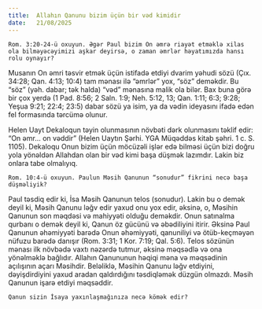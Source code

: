 ```yaml
---
title:  Allahın Qanunu bizim üçün bir vəd kimidir
date:   21/08/2025
---
```


`Rom. 3:20-24-ü oxuyun. Əgər Paul bizim On əmrə riayət etməklə xilas ola bilməyəcəyimizi aşkar deyirsə, o zaman əmrlər həyatımızda hansı rolu oynayır?`

Musanın On əmri təsvir etmək üçün istifadə etdiyi dvarim yəhudi sözü (Çıx. 34:28; Qan. 4:13; 10:4) tam mənası ilə “əmrlər” yox, “söz” deməkdir. Bu “söz” (yəh. dabar; tək halda) “vəd” mənasına malik ola bilər. Bax buna görə bir çox yerdə (1 Pad. 8:56; 2 Saln. 1:9; Neh. 5:12, 13; Qan. 1:11; 6:3; 9:28; Yeşua 9:21; 22:4; 23:5) dabar sözü ya isim, ya da vədin ideyasını ifadə edən fel formasında tərcümə olunur.

Helen Uayt Dekaloqun təyin olunmasının növbəti dərk olunmasını təklif edir: “On əmr... on vəddir” (Helen Uaytın Şərhi. YGA Müqəddəs kitab şəhri. 1 c. S. 1105). Dekaloqu Onun bizim üçün möcüzəli işlər edə bilməsi üçün bizi doğru yola yönəldən Allahdan olan bir vəd kimi başa düşmək lazımdır. Lakin biz onlara tabe olmalıyıq.

`Rom. 10:4-ü oxuyun. Paulun Məsih Qanunun “sonudur” fikrini necə başa düşməliyik?`

Paul təsdiq edir ki, İsa Məsih Qanunun telos (sonudur). Lakin bu o demək deyil ki, Məsih Qanunu ləğv edir yaxud onu yox edir, əksinə, o, Məsihin Qanunun son məqdəsi və mahiyyəti olduğu deməkdir. Onun satınalma qurbanı o demək deyil ki, Qanun öz gücünü və əbədiliyini itirir. Əksinə Paul Qanunun əhəmiyyəti barədə Onun əhəmiyyəti, qanuniliyi və ötüb-keçməyən nüfuzu barədə danışır (Rom. 3:31; 1 Kor. 7:19; Qal. 5:6). Telos sözünün mənası ilk növbədə vaxtı nəzərdə tutmur, əksinə məqsədlə və ona yönəlməklə bağlıdır. Allahın Qanununun həqiqi məna və məqsədinin açılışının açarı Məsihdir. Beləliklə, Məsihin Qanunu ləğv etdiyini, dəyişdirdiyini yaxud aradan qaldırdığını təsdiqləmək düzgün olmazdı. Məsih Qanunun işarə etdiyi məqsəddir.

`Qanun sizin İsaya yaxınlaşmağınıza necə kömək edir?`